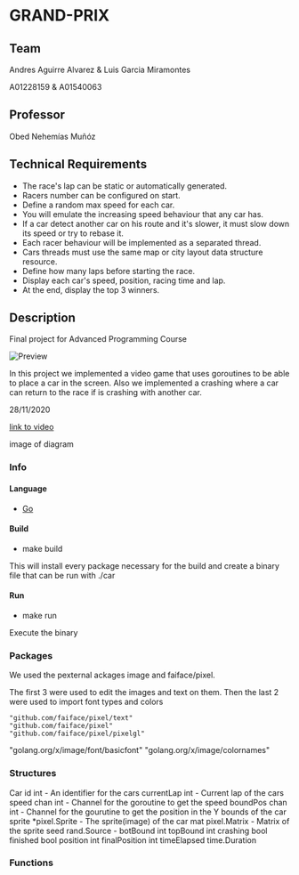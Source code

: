 # GRAND-PRIX

## Team

Andres Aguirre Alvarez & Luis Garcia Miramontes

A01228159 & A01540063

## Professor 

Obed Nehemías Muñóz

Technical Requirements
----------------------
- The race's lap can be static or automatically generated.
- Racers number can be configured on start.
- Define a random max speed for each car.
- You will emulate the increasing speed behaviour that any car has.
- If a car detect another car on his route and it's slower, it must slow down its speed or try to rebase it.
- Each racer behaviour will be implemented as a separated thread.
- Cars threads must use the same map or city layout data structure resource.
- Define how many laps before starting the race.
- Display each car's speed, position, racing time and lap.
- At the end, display the top 3 winners.


## Description

Final project for Advanced Programming Course

![Preview](GP.gif)

In this project we implemented a video game that uses goroutines to be able to place a car in the screen. Also we implemented a crashing
where a car can return to the race if is crashing with another car.

28/11/2020

[link to video](https://youtu.be/hVRedqnYq6M)

image of diagram

### Info

#### Language
- [Go](https://golang.org/)

#### Build
- make build

This will install every package necessary for the build and create a binary file that can be run with ./car

#### Run
- make run

Execute the binary

### Packages
We used the pexternal ackages image and faiface/pixel.

The first 3 were used to edit the images and text on them. Then the last 2 were used to import font types and colors
 
	"github.com/faiface/pixel/text"
	"github.com/faiface/pixel"
	"github.com/faiface/pixel/pixelgl"
 
  "golang.org/x/image/font/basicfont"
	"golang.org/x/image/colornames"
  
### Structures
Car
	id int - An identifier for the cars
	currentLap int - Current lap of the cars
	speed chan int - Channel for the goroutine to get the speed
	boundPos chan int - Channel for the gourutine to get the position in the Y bounds of the car
	sprite *pixel.Sprite - The sprite(image) of the car
	mat pixel.Matrix  - Matrix of the sprite
	seed rand.Source - 
	botBound int
	topBound int
	crashing bool
	finished bool
	position int
	finalPosition int
	timeElapsed time.Duration
### Functions
